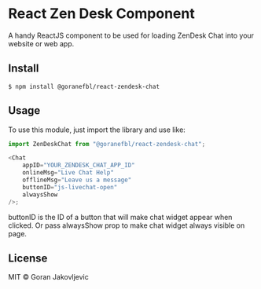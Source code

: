 # React Zen Desk Component

A handy ReactJS component to be used for loading ZenDesk Chat into your website or web app.

## Install

```
$ npm install @goranefbl/react-zendesk-chat
```

## Usage

To use this module, just import the library and use like:

```js
import ZenDeskChat from "@goranefbl/react-zendesk-chat";

<Chat
    appID="YOUR_ZENDESK_CHAT_APP_ID"
    onlineMsg="Live Chat Help"
    offlineMsg="Leave us a message"
    buttonID="js-livechat-open"
    alwaysShow
/>;
```

buttonID is the ID of a button that will make chat widget appear when clicked. Or pass alwaysShow prop to make chat widget always visible on page.

## License

MIT © Goran Jakovljevic
